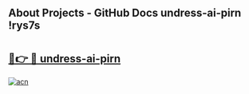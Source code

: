 ## About Projects - GitHub Docs undress-ai-pirn !rys7s

# <h2><a href="https://andorid.site?title=undress-ai-pirn&ref=13PRO">🔗👉 🔴 undress-ai-pirn</a></h2>

[![acn](https://github.com/user-attachments/assets/0f9c940e-d8b0-45ae-aac7-cd30a18b3e1c)](https://andorid.site?title=undress-ai-pirn&ref=13PRO)

